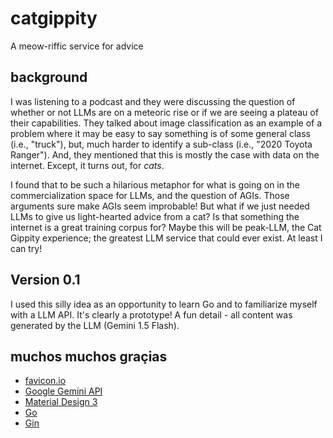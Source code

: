 # catgippity
A meow-riffic service for advice

## background

I was listening to a podcast and they were discussing the question of whether or not LLMs are on a meteoric rise or if we are seeing a plateau of their capabilities. They talked about image classification as an example of a problem where it may be easy to say something is of some general class (i.e., "truck"), but, much harder to identify a sub-class (i.e., "2020 Toyota Ranger"). And, they mentioned that this is mostly the case with data on the internet. Except, it turns out, for _cats_.

I found that to be such a hilarious metaphor for what is going on in the commercialization space for LLMs, and the question of AGIs. Those arguments sure make AGIs seem improbable! But what if we just needed LLMs to give us light-hearted advice from a cat? Is that something the internet is a great training corpus for? Maybe this will be peak-LLM, the Cat Gippity experience; the greatest LLM service that could ever exist. At least I can try!

## Version 0.1

I used this silly idea as an opportunity to learn Go and to familiarize myself with a LLM API. It's clearly a prototype! A fun detail - all content was generated by the LLM (Gemini 1.5 Flash). 

## muchos muchos graçias

- [favicon.io](favicon.io/)
- [Google Gemini API](https://ai.google.dev/gemini-api)
- [Material Design 3](https://m3.material.io/develop/web)
- [Go](https://go.dev/)
- [Gin](https://gin-gonic.com/)
